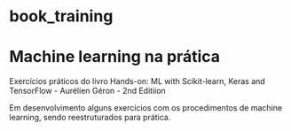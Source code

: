 # book_training

# Machine learning na prática

Exercícios práticos do livro Hands-on: ML with Scikit-learn, Keras and TensorFlow - Aurélien Géron - 2nd Editiion

Em desenvolvimento alguns exercícios com os procedimentos de machine learning, sendo reestruturados para prática.
